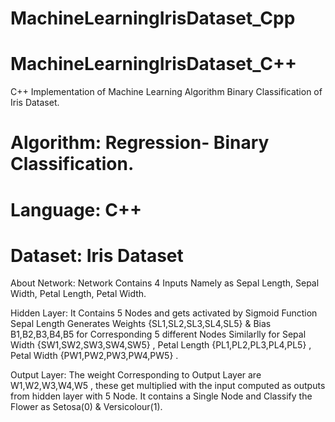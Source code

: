 # MachineLearningIrisDataset_Cpp
# MachineLearningIrisDataset_C++
C++ Implementation of Machine Learning Algorithm Binary Classification of Iris Dataset.

# Algorithm: Regression- Binary Classification.

# Language: C++

# Dataset: Iris Dataset

About Network: Network Contains 4 Inputs Namely as Sepal Length, Sepal Width, Petal Length, Petal Width.

Hidden Layer: It Contains 5 Nodes and gets activated by Sigmoid Function Sepal Length Generates Weights {SL1,SL2,SL3,SL4,SL5} & Bias B1,B2,B3,B4,B5 for Corresponding 5 different Nodes Similarlly for Sepal Width {SW1,SW2,SW3,SW4,SW5} , Petal Length {PL1,PL2,PL3,PL4,PL5} , Petal Width {PW1,PW2,PW3,PW4,PW5} .

Output Layer: The weight Corresponding to Output Layer are W1,W2,W3,W4,W5 , these get multiplied with the input computed as outputs from hidden layer with 5 Node.
                               It contains a Single Node and Classify the Flower as Setosa(0) & Versicolour(1).

